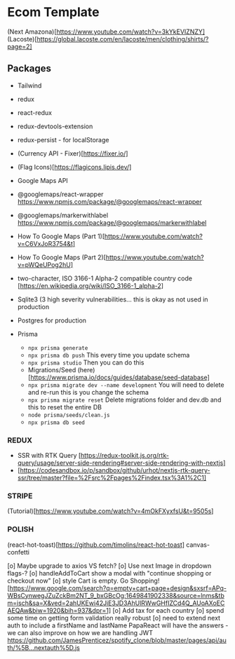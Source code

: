 # Ecom Template
(Next Amazona)[https://www.youtube.com/watch?v=3kYkEVIZNZY]
(Lacoste)[https://global.lacoste.com/en/lacoste/men/clothing/shirts/?page=2]

## Packages
- Tailwind

- redux
- react-redux
- redux-devtools-extension
- redux-persist - for localStorage

- (Currency API - Fixer)[https://fixer.io/]
- (Flag Icons)[https://flagicons.lipis.dev/]

- Google Maps API
- @googlemaps/react-wrapper https://www.npmjs.com/package/@googlemaps/react-wrapper
- @googlemaps/markerwithlabel https://www.npmjs.com/package/@googlemaps/markerwithlabel
- How To Google Maps (Part 1)[https://www.youtube.com/watch?v=C6VxJoR3754&t]
- How To Google Maps (Part 2)[https://www.youtube.com/watch?v=pWQeUPog2hU]
- two-character, ISO 3166-1 Alpha-2 compatible country code [https://en.wikipedia.org/wiki/ISO_3166-1_alpha-2]

- Sqlite3 (3 high severity vulnerabilities... this is okay as not used in production
- Postgres for production
- Prisma
  - ``` npx prisma generate ``` 
  - ``` npx prisma db push ``` This every time you update schema
  - ``` npx prisma studio ``` Then you can do this
  - Migrations/Seed (here)[https://www.prisma.io/docs/guides/database/seed-database]
  - ``` npx prisma migrate dev --name development ``` You will need to delete and re-run this is you change the schema
  - ``` npx prisma migrate reset ``` Delete migrations folder and dev.db and this to reset the entire DB
  - ``` node prisma/seeds/clean.js ```
  - ``` npx prisma db seed ```

### REDUX
- SSR with RTK Query [https://redux-toolkit.js.org/rtk-query/usage/server-side-rendering#server-side-rendering-with-nextjs]
- [https://codesandbox.io/p/sandbox/github/urhot/nextjs-rtk-query-ssr/tree/master?file=%2Fsrc%2Fpages%2Findex.tsx%3A1%2C1]

### STRIPE
(Tutorial)[https://www.youtube.com/watch?v=4mOkFXyxfsU&t=9505s]

### POLISH
(react-hot-toast)[https://github.com/timolins/react-hot-toast]
canvas-confetti


[o] Maybe upgrade to axios VS fetch?
[o] Use next Image in dropdown flags-?
[o] handleAddToCart show a modal with "continue shopping or checkout now"
[o] style Cart is empty. Go Shopping! [https://www.google.com/search?q=empty+cart+page+design&sxsrf=APq-WBsCynwegJZuZckBm2NT_9_bxGBcOg:1649841902338&source=lnms&tbm=isch&sa=X&ved=2ahUKEwi42JiE3JD3AhUlRWwGHfIZCd4Q_AUoAXoECAEQAw&biw=1920&bih=937&dpr=1]
[o] Add tax for each country
[o] spend some time on getting form validation really robust
[o] need to extend next auth to include a firstName and lastName PapaReact will have the answers - we can also improve on how we are handling JWT https://github.com/JamesPrenticez/spotify_clone/blob/master/pages/api/auth/%5B...nextauth%5D.js